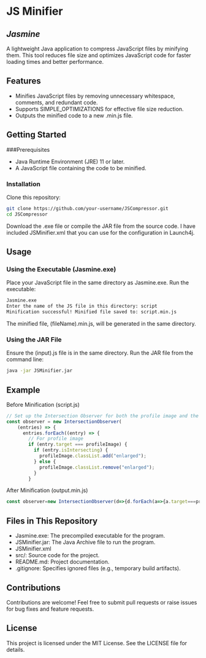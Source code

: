 # JS Minifier
## <i>Jasmine</i>
A lightweight Java application to compress JavaScript files by minifying them. This tool reduces file size and optimizes JavaScript code for faster loading times and better performance.

## Features
- Minifies JavaScript files by removing unnecessary whitespace, comments, and redundant code.
- Supports SIMPLE_OPTIMIZATIONS for effective file size reduction.
- Outputs the minified code to a new .min.js file.

## Getting Started
###Prerequisites
- Java Runtime Environment (JRE) 11 or later.
- A JavaScript file containing the code to be minified.

### Installation
Clone this repository:
```bash
git clone https://github.com/your-username/JSCompressor.git
cd JSCompressor
```
Download the .exe file or compile the JAR file from the source code. I have included JSMinifier.xml that you can use for the configuration in Launch4j.

## Usage
### Using the Executable (Jasmine.exe)
Place your JavaScript file in the same directory as Jasmine.exe.
Run the executable:
```bash
Jasmine.exe
Enter the name of the JS file in this directory: script
Minification successful! Minified file saved to: script.min.js
```
The minified file, (fileName).min.js, will be generated in the same directory.

### Using the JAR File
Ensure the (input).js file is in the same directory.
Run the JAR file from the command line:
```bash
java -jar JSMinifier.jar
```
## Example
Before Minification (script.js)
```javascript
// Set up the Intersection Observer for both the profile image and the graph bars
const observer = new IntersectionObserver(
    (entries) => {
      entries.forEach((entry) => {
        // For profile image
        if (entry.target === profileImage) {
          if (entry.isIntersecting) {
            profileImage.classList.add("enlarged");
          } else {
            profileImage.classList.remove("enlarged");
          }
        }
```
After Minification (output.min.js)
```javascript
const observer=new IntersectionObserver(d=>{d.forEach(a=>{a.target===profileImage&&(a.isIntersecting?profileImage.classList.add("enlarged"):profileImage.classList.remove("enlarged"));a.target===graphSheet&&(a.isIntersecting?
```
## Files in This Repository
- Jasmine.exe: The precompiled executable for the program.
- JSMinifier.jar: The Java Archive file to run the program.
- JSMinifier.xml
- src/: Source code for the project.
- README.md: Project documentation.
- .gitignore: Specifies ignored files (e.g., temporary build artifacts).

## Contributions
Contributions are welcome! Feel free to submit pull requests or raise issues for bug fixes and feature requests.

## License
This project is licensed under the MIT License. See the LICENSE file for details.

